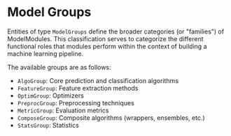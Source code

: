 # Model Groups

Entities of type `ModelGroups` define the broader categories (or "families") of ModelModules. This classification serves to categorize the different functional roles that modules perform within the context of building a machine learning pipeline.

The available groups are as follows:

- `AlgoGroup`: Core prediction and classification algorithms
- `FeatureGroup`: Feature extraction methods
- `OptimGroup`: Optimizers
- `PreprocGroup`: Preprocessing techniques
- `MetricGroup`: Evaluation metrics
- `ComposeGroup`: Composite algorithms (wrappers, ensembles, etc.)
- `StatsGroup`: Statistics
